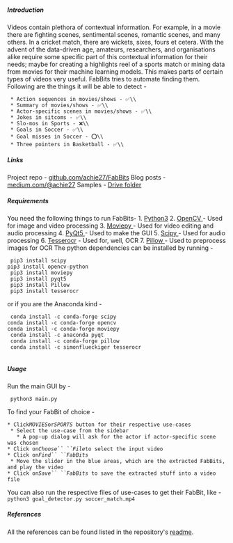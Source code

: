 ##### Introduction

Videos contain plethora of contextual information. For example, in a
movie there are fighting scenes, sentimental scenes, romantic scenes,
and many others. In a cricket match, there are wickets, sixes, fours et
cetera. With the advent of the data-driven age, amateurs, researchers,
and organisations alike require some specific part of this contextual
information for their needs; maybe for creating a highlights reel of a
sports match or mining data from movies for their machine learning
models. This makes parts of certain types of videos very useful. FabBits
tries to automate finding them.  Following are the things it will be
able to detect -

` * Action sequences in movies/shows - ✅\\`\
` * Summary of movies/shows - ✅\\`\
` * Actor-specific scenes in movies/shows - ✅\\`\
` * Jokes in sitcoms - ✅\\`\
` * Slo-mos in Sports - ❌\\`\
` * Goals in Soccer - ✅\\`\
` * Goal misses in Soccer - ⭕\\`\
` * Three pointers in Basketball - ✅\\`

##### Links

Project repo -
[github.com/achie27/FabBits](https://github.com/achie27/FabBits)
 Blog posts - [
medium.com/\@achie27](http://www.medium.com/@achie27) 
Samples - [ Drive
folder](https://drive.google.com/drive/folders/1lsrLW0c7Pq4FYpWZjrCqKs3RFTwL-1ub)

##### Requirements

You need the following things to run FabBits- 1. [
Python3](https://www.python.org/download/releases/3.0/) 
2. [ OpenCV ](https://opencv.org)- Used for image and video
processing  3. [ Moviepy
](https://zulko.github.io/moviepy/) - Used for video editing
and audio processing  4. [ PyQt5
](https://www.riverbankcomputing.com/software/pyqt/intro) -
Used to make the GUI  5. [ Scipy ](https://scipy.org) -
Used for audio processing  6. [
Tesserocr](https://github.com/sirfz/tesserocr) - Used for,
well, OCR  7. [ Pillow
](https://pillow.readthedocs.io/en/latest/) - Used to
preprocess images for OCR  The python dependencies can be installed
by running - 

` pip3 install scipy`\
` pip3 install opencv-python `\
` pip3 install moviepy`\
` pip3 install pyqt5`\
` pip3 install Pillow`\
` pip3 install tesserocr`

or if you are the Anaconda kind -

` conda install -c conda-forge scipy`\
` conda install -c conda-forge opencv `\
` conda install -c conda-forge moviepy `\
` conda install -c anaconda pyqt`\
` conda install -c conda-forge pillow`\
` conda install -c simonflueckiger tesserocr`\
` `

##### Usage

Run the main GUI by -

` python3 main.py`

To find your FabBit of choice -

` * Click `*`MOVIES`*` or `*`SPORTS`*` button for their respective use-cases`\
` * Select the use-case from the sidebar`\
`   * A pop-up dialog will ask for the actor if actor-specific scene was chosen`\
` * Click on `*`Choose`` ``File`*` to select the input video `\
` * Click on `*`Find`` ``FabBits`*\
` * Move the slider in the blue areas, which are the extracted FabBits, and play the video`\
` * Click on `*`Save`` ``FabBits`*` to save the extracted stuff into a video file`

You can also run the respective files of use-cases to get their FabBit,
like - `python3 goal_detector.py soccer_match.mp4`

##### References

All the references can be found listed in the repository's
[readme](https://github.com/achie27/FabBits#readme).
